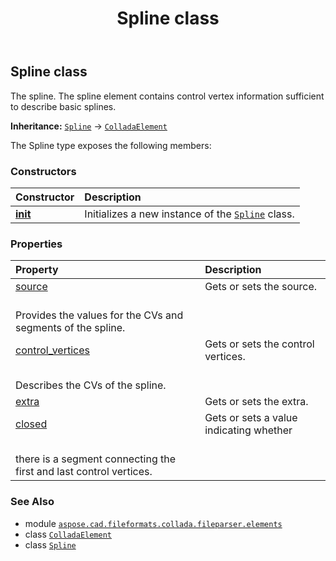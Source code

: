 ﻿---
title: Spline class
second_title: Aspose.CAD for Python via .NET API References
description: 
type: docs
weight: 990
url: /python-net/aspose.cad.fileformats.collada.fileparser.elements/spline/
is_root: false
---

## Spline class

The spline.
The spline element contains control vertex information sufficient to describe basic splines.



**Inheritance:** [`Spline`](/cad/python-net/aspose.cad.fileformats.collada.fileparser.elements/spline) → 
[`ColladaElement`](/cad/python-net/aspose.cad.fileformats.collada.fileparser.elements/colladaelement)



The Spline type exposes the following members:

### Constructors
| Constructor | Description |
| :- | :- |
| [__init__](/cad/python-net/aspose.cad.fileformats.collada.fileparser.elements/spline/__init__/#) | Initializes a new instance of the [`Spline`](/cad/python-net/aspose.cad.fileformats.collada.fileparser.elements/spline) class. |


### Properties
| Property | Description |
| :- | :- |
| [source](/cad/python-net/aspose.cad.fileformats.collada.fileparser.elements/spline/source) | Gets or sets the source.<br/>Provides the values for the CVs and segments of the spline. |
| [control_vertices](/cad/python-net/aspose.cad.fileformats.collada.fileparser.elements/spline/control_vertices) | Gets or sets the control vertices.<br/>Describes the CVs of the spline. |
| [extra](/cad/python-net/aspose.cad.fileformats.collada.fileparser.elements/spline/extra) | Gets or sets the extra. |
| [closed](/cad/python-net/aspose.cad.fileformats.collada.fileparser.elements/spline/closed) | Gets or sets a value indicating whether<br/>there is a segment connecting the first and last control vertices. |



### See Also
* module [`aspose.cad.fileformats.collada.fileparser.elements`](..)
* class [`ColladaElement`](/cad/python-net/aspose.cad.fileformats.collada.fileparser.elements/colladaelement)
* class [`Spline`](/cad/python-net/aspose.cad.fileformats.collada.fileparser.elements/spline)
